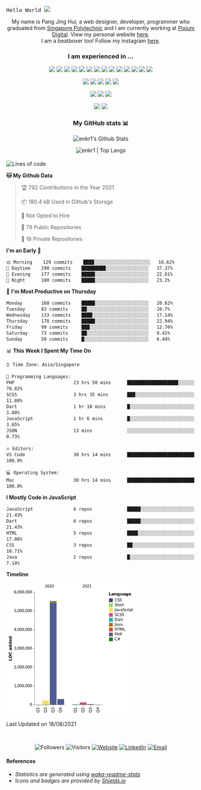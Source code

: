 <samp>Hello World <img src="https://media.giphy.com/media/hvRJCLFzcasrR4ia7z/giphy.gif" width="25px"></samp>

<p align="center">
<!--   <samp> -->
  My name is Pang Jing Hui, a web designer, developer, programmer who graduated from <a href="https://www.sp.edu.sg/" target="_blank">Singapore Polytechnic</a> and I am currently working at <a href="https://github.com/pixiumdigital" target="_blank">Pixium Digital</a>.
  View my personal website <a href="https://enkr1.github.io" target="_blank">here</a>. 
  <br />
  I am a beatboxer too! Follow my instagram <a href="https://www.instagram.com/enkr1/" target="_blank">here</a>.
<!--   </samp> -->
</p>

<!--
**Talking about Personal Stuffs:**
- 💼  I’m currently working at [Pixium Digital](https://github.com/pixiumdigital);
- 💻  I’m currently developing a Flutter project with a team; 
- 💬  Ask me about anything, I am happy to help;
- 📫  How to reach me: [@enkr1](enkr99@gmail.com); 
-->

<h3 align="center">
<!--   <samp> -->
    I am experienced in ... 
<!--   </samp> -->
</h3>

<p align="center">
  <img src="https://img.shields.io/badge/-PHP-black?style=flat&logo=php&logoColor=8993be">
  <img src="https://img.shields.io/badge/-Flutter-black?style=flat&logo=flutter&logoColor=08C7FA">
  <img src="https://img.shields.io/badge/-Java-black?style=flat&logo=java&logoColor=F89820">
  <img src="https://img.shields.io/badge/-Dart-black?style=flat&logo=dart&logoColor=0082C8">
  <img src="https://img.shields.io/badge/-C%23-black?style=flat&logo=c-sharp&logoColor=e6000d">
  <img src="https://img.shields.io/badge/-JavaScript-black?style=flat&logo=javascript&logoColor=eed718">
  <img src="https://img.shields.io/badge/-JQuery-black?style=flat&logo=jquery&logoColor=blue">
  <img src="https://img.shields.io/badge/-HTML5-black?style=flat&logo=html5&logoColor=E34F26">
  <img src="https://img.shields.io/badge/-CSS3-black?style=flat&logo=css3&logoColor=1572B6">
  <img src="https://img.shields.io/badge/-Sass-black?style=flat&logo=sass&logoColor=cc6699">
  <img src="https://img.shields.io/badge/-Bootstrap-black?style=flat&logo=bootstrap&logoColor=563D7C">
  <img src="https://img.shields.io/badge/-WordPress-black?style=flat&logo=wordpress&logoColor=blue">
  <img src="https://img.shields.io/badge/-MySQL-black?style=flat&logo=mysql&logoColor=00758F">
  <img src="https://img.shields.io/badge/-Firebase-black?style=flat&logo=firebase&logoColor=FFA611">
</p>

<p align="center">
  <img src="https://img.shields.io/badge/-Git-black?style=flat&logo=git&logoColor=f34f29">
  <img src="https://img.shields.io/badge/-Github-black?style=flat&logo=github&logoColor=FFFFFF">
  <img src="https://img.shields.io/badge/-Android%20Studio-black?style=flat&logo=android%20studio&logoColor=669933">
  <img src="https://img.shields.io/badge/-VS%20Code-black?style=flat&logo=visual%20studio%20code&logoColor=007ACC">
  <img src="https://img.shields.io/badge/-Docker-black?style=flat&logo=docker&logoColor=0db7ed">
</p>

<p align="center">
  <img src="http://img.shields.io/badge/-Photoshop-black?style=flat&logo=adobe-photoshop&logoColor=4FCCFE">
  <img src="http://img.shields.io/badge/-Illustrator-black?style=flat&logo=adobe-illustrator&logoColor=F2781D">
  <img src="http://img.shields.io/badge/-XD-black?style=flat&logo=adobe-XD&logoColor=FF61F6">
</p>

<!--   <img src="http://img.shields.io/badge/-Google%20Cloud%20Platform-4285F4?style=flat&logo=google%20cloud&logoColor=white"> -->
<!--   <img src="https://img.shields.io/badge/-React-000000?style=flat&logo=react&logoColor=00c8ff"> -->
<!-- <img src="https://img.shields.io/badge/-Progressive Web Apps-5A0FC8?style=flat"> -->
<!--   <img src="https://img.shields.io/badge/-C%20&%20C++-659ad2?style=flat&logo=c%2B%2B&logoColor=ffffff"> -->
<!--   <img src="https://img.shields.io/badge/-Python-black?style=flat&logo=python&logoColor=white">  -->

<!-- <h3 align="center">Software Development Life Cycle (SDLC)</h3> -->

<p align="center">
  <img src="https://img.shields.io/badge/-Agile-5A0FC8?style=flat">
  <img src="https://img.shields.io/badge/-KanBan-5A0FC8?style=flat">
<!--   <img src="https://img.shields.io/badge/-Agile-5A0FC8?style=flat">   -->
</p>

<div>
  
  <h3 align="center">
<!--     <samp> -->
      My GitHub stats 📊
<!--     </samp> -->
  </h3>
  
  <p align="center">
    <img alt="enkr1's Github Stats" src="https://github-readme-stats.vercel.app/api?username=enkr1&show_icons=true&hide_border=true&count_private=true&show_icons=true&theme=tokyonight" />
  </p>

  <p align="center">
    <img src="https://github-readme-stats.vercel.app/api/top-langs/?username=enkr1&layout=compact&hide_border=true&count_private=true&langs_count=10&theme=tokyonight" alt="enkr1 | Top Langs" />
  </p>

<!--   <p align="center">
    <img src="https://github-readme-stats.vercel.app/api/wakatime?username=enkr1&theme=tokyonight" alt="enkr1 | WakaTime Stats" />
  </p> -->
  
</div>
  
<!-- <details>
  <summary> -->
   <h4 align="center">
<!--     <samp> -->
<!--       Click to view other statistics from WakaTime ... -->
<!--     </samp> -->
  </h4>
<!--   </summary>
  <br> -->
  

<!--START_SECTION:waka-->
![Lines of code](https://img.shields.io/badge/From%20Hello%20World%20I%27ve%20Written-6.2%20million%20lines%20of%20code-blue)

**🐱 My Github Data** 

> 🏆 792 Contributions in the Year 2021
 > 
> 📦 180.4 kB Used in Github's Storage 
 > 
> 🚫 Not Opted to Hire
 > 
> 📜 79 Public Repositories 
 > 
> 🔑 18 Private Repositories  
 > 
**I'm an Early 🐤** 

```text
🌞 Morning    129 commits    ████░░░░░░░░░░░░░░░░░░░░░   16.62% 
🌆 Daytime    290 commits    █████████░░░░░░░░░░░░░░░░   37.37% 
🌃 Evening    177 commits    █████░░░░░░░░░░░░░░░░░░░░   22.81% 
🌙 Night      180 commits    █████░░░░░░░░░░░░░░░░░░░░   23.2%

```
📅 **I'm Most Productive on Thursday** 

```text
Monday       160 commits    █████░░░░░░░░░░░░░░░░░░░░   20.62% 
Tuesday      83 commits     ██░░░░░░░░░░░░░░░░░░░░░░░   10.7% 
Wednesday    133 commits    ████░░░░░░░░░░░░░░░░░░░░░   17.14% 
Thursday     178 commits    █████░░░░░░░░░░░░░░░░░░░░   22.94% 
Friday       99 commits     ███░░░░░░░░░░░░░░░░░░░░░░   12.76% 
Saturday     73 commits     ██░░░░░░░░░░░░░░░░░░░░░░░   9.41% 
Sunday       50 commits     █░░░░░░░░░░░░░░░░░░░░░░░░   6.44%

```


📊 **This Week I Spent My Time On** 

```text
⌚︎ Time Zone: Asia/Singapore

💬 Programming Languages: 
PHP                      23 hrs 50 mins      ███████████████████░░░░░░   78.82% 
SCSS                     3 hrs 35 mins       ███░░░░░░░░░░░░░░░░░░░░░░   11.88% 
Dart                     1 hr 10 mins        █░░░░░░░░░░░░░░░░░░░░░░░░   3.88% 
JavaScript               1 hr 6 mins         █░░░░░░░░░░░░░░░░░░░░░░░░   3.65% 
JSON                     13 mins             ░░░░░░░░░░░░░░░░░░░░░░░░░   0.73%

🔥 Editors: 
VS Code                  30 hrs 14 mins      █████████████████████████   100.0%

💻 Operating System: 
Mac                      30 hrs 14 mins      █████████████████████████   100.0%

```

**I Mostly Code in JavaScript** 

```text
JavaScript               6 repos             █████░░░░░░░░░░░░░░░░░░░░   21.43% 
Dart                     6 repos             █████░░░░░░░░░░░░░░░░░░░░   21.43% 
HTML                     5 repos             ████░░░░░░░░░░░░░░░░░░░░░   17.86% 
CSS                      3 repos             ██░░░░░░░░░░░░░░░░░░░░░░░   10.71% 
Java                     2 repos             █░░░░░░░░░░░░░░░░░░░░░░░░   7.14%

```


**Timeline**

![Chart not found](https://raw.githubusercontent.com/enkr1/enkr1/master/charts/bar_graph.png) 


 Last Updated on 18/08/2021
<!--END_SECTION:waka-->

<!-- </details> -->

<br>

<div align="center">
  <p> 
  <img src="https://img.shields.io/github/followers/enkr1?label=Follow&style=social" alt="Followers" />
  <img src="https://visitor-badge.glitch.me/badge?page_id=enkr1.enkr1" alt="Visitors" />
  <a href="https://enkr1.github.io" target="_blank"><img alt="Website" src="https://img.shields.io/badge/Website-Personal%20Website-blue?style=flat&logo=google-chrome"></a>
  <a href="https://www.linkedin.com/in/jinghuipang/" target="_blank"><img alt="LinkedIn" src="https://img.shields.io/badge/LinkedIn-Pang%20Jing%20Hui-blue?style=flat&logo=linkedin"></a>
  <a href="mailto:enkr99@gmail.com"><img alt="Email" src="https://img.shields.io/badge/Email-enkr99@gmail.com-blue?style=flat&logo=gmail"></a>
  </p>
</div>

#### References
<p><i>
<ul>
  <li>Statistics are generated using <a href="https://github.com/anmol098/waka-readme-stats">waka-readme-stats</a></li>
  <li>Icons and badges are provided by <a href="https://shields.io/">Shields.io</a></li>
</ul>
</i></p>

